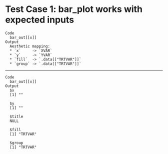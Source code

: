 # Test Case 1: bar_plot works with expected inputs

    Code
      bar_out[[x]]
    Output
      Aesthetic mapping: 
      * `x`     -> `XVAR`
      * `y`     -> `YVAR`
      * `fill`  -> `.data[["TRTVAR"]]`
      * `group` -> `.data[["TRTVAR"]]`

---

    Code
      bar_out[[x]]
    Output
      $x
      [1] ""
      
      $y
      [1] ""
      
      $title
      NULL
      
      $fill
      [1] "TRTVAR"
      
      $group
      [1] "TRTVAR"
      


